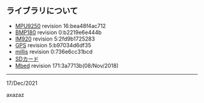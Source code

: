 ## ライブラリについて
* [MPU9250](https://os.mbed.com/teams/PQ_Hybrid_Electrical_Equipment_Team/code/mpu9250_i2c/)  revision 16:bea48f4ac712
* [BMP180](https://os.mbed.com/users/kgills/code/BMP180/)  revision 0:b2219e6e444b
* [IM920](https://os.mbed.com/users/okini3939/code/IM920/)  revision 5:2fd9b1725283
* [GPS](https://os.mbed.com/users/Tomo073/code/GPS/)  revision 5:b97034d6df35
* [millis](https://os.mbed.com/teams/DFRobot/code/millis/)  revision 0:736e6cc31bcd
* [SDカード]()
* [Mbed]()  revision 171:3a7713b(08/Nov/2018)

--- 
17/Dec/2021

axazaz
